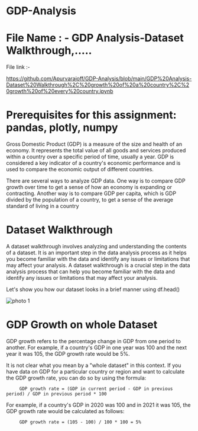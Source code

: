 # GDP-Analysis

# File Name : -  GDP Analysis-Dataset Walkthrough,.....
File link :- 

https://github.com/Apurvarajoff/GDP-Analysis/blob/main/GDP%20Analysis-Dataset%20Walkthrough%2C%20growth%20of%20a%20country%2C%20growth%20of%20every%20country.ipynb
      


# Prerequisites for this assignment: pandas, plotly, numpy

 
Gross Domestic Product (GDP) is a measure of the size and health of an economy. It represents the total value of all goods and services produced within a country over    a specific period of time, usually a year. GDP is considered a key indicator of a country's economic performance and is used to compare the economic output of            different countries.

There are several ways to analyze GDP data. One way is to compare GDP growth over time to get a sense of how an economy is expanding or contracting. Another way is to    compare GDP per capita, which is GDP divided by the population of a country, to get a sense of the average standard of living in a country

# Dataset Walkthrough

A dataset walkthrough involves analyzing and understanding the contents of a dataset. It is an important step in the data analysis process as it helps you become familiar with the data and identify any issues or limitations that may affect your analysis. A dataset walkthrough is a crucial step in the data analysis process that can help you become familiar with the data and identify any issues or limitations that may affect your analysis.

Let's show you how our dataset looks in a brief manner using df.head()

![photo 1](https://user-images.githubusercontent.com/107593968/212315403-c5cb1977-7fb8-4b8c-844f-e9b53ef2ef47.png)


# GDP Growth on whole Dataset

GDP growth refers to the percentage change in GDP from one period to another. For example, if a country's GDP in one year was 100 and the next year it was 105, the GDP growth rate would be 5%.

It is not clear what you mean by a "whole dataset" in this context. If you have data on GDP for a particular country or region and want to calculate the GDP growth rate, you can do so by using the formula:

         GDP growth rate = (GDP in current period - GDP in previous period) / GDP in previous period * 100

For example, if a country's GDP in 2020 was 100 and in 2021 it was 105, the GDP growth rate would be calculated as follows:

         GDP growth rate = (105 - 100) / 100 * 100 = 5%
         
         
